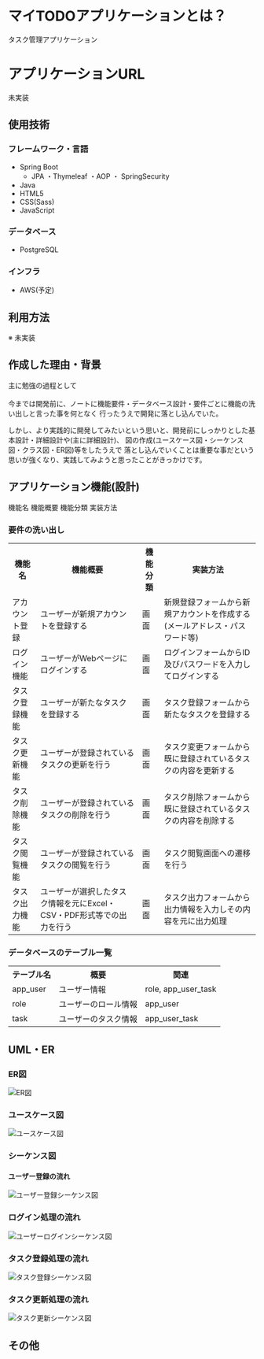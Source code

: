 # マイTODOアプリケーションとは？
タスク管理アプリケーション

# アプリケーションURL
未実装

## 使用技術
### フレームワーク・言語
* Spring Boot
  * JPA ・Thymeleaf ・AOP ・ SpringSecurity
* Java
* HTML5
* CSS(Sass)
* JavaScript

### データベース
* PostgreSQL

### インフラ
* AWS(予定)

## 利用方法
※ 未実装

## 作成した理由・背景
主に勉強の過程として
<br><br>
今までは開発前に、ノートに機能要件・データベース設計・要件ごとに機能の洗い出しと言った事を何となく
行ったうえで開発に落とし込んでいた。

しかし、より実践的に開発してみたいという思いと、開発前にしっかりとした基本設計・詳細設計や(主に詳細設計)、
図の作成(ユースケース図・シーケンス図・クラス図・ER図)等をしたうえで
落とし込んでいくことは重要な事だという思いが強くなり、実践してみようと思ったことがきっかけです。

## アプリケーション機能(設計)

機能名 機能概要 機能分類 実装方法

### 要件の洗い出し
<table>
  <tr>
    <th>機能名</th>
    <th>機能概要</th>
    <th>機能分類</th>
    <th>実装方法</th>
  </tr>
  <tr>
    <td>アカウント登録</td>
    <td>ユーザーが新規アカウントを登録する</td>
    <td>画面</td>
    <td>新規登録フォームから新規アカウントを作成する(メールアドレス・パスワード等)</td>
  </tr>
  <tr>
    <td>ログイン機能</td>
    <td>ユーザーがWebページにログインする</td>
    <td>画面</td>
    <td>ログインフォームからID及びパスワードを入力してログインする</td>
  </tr>
  <tr>
    <td>タスク登録機能</td>
    <td>ユーザーが新たなタスクを登録する</td>
    <td>画面</td>
    <td>タスク登録フォームから新たなタスクを登録する</td>
  </tr>
  <tr>
    <td>タスク更新機能</td>
    <td>ユーザーが登録されているタスクの更新を行う</td>
    <td>画面</td>
    <td>タスク変更フォームから既に登録されているタスクの内容を更新する</td>
  </tr>
  <tr>
    <td>タスク削除機能</td>
    <td>ユーザーが登録されているタスクの削除を行う</td>
    <td>画面</td>
    <td>タスク削除フォームから既に登録されているタスクの内容を削除する</td>
  </tr>
  <tr>
    <td>タスク閲覧機能</td>
    <td>ユーザーが登録されているタスクの閲覧を行う</td>
    <td>画面</td>
    <td>タスク閲覧画面への遷移を行う</td>
  </tr>
  <tr>
    <td>タスク出力機能</td>
    <td>ユーザーが選択したタスク情報を元にExcel・CSV・PDF形式等での出力を行う</td>
    <td>画面</td>
    <td>タスク出力フォームから出力情報を入力しその内容を元に出力処理</td>
  </tr>
</table>

### データベースのテーブル一覧

<table>
  <tr>
    <th>テーブル名</th>
    <th>概要</th>
    <th>関連</th>
  </tr>
  <tr>
    <td>app_user</td>
    <td>ユーザー情報</td>
    <td>role, app_user_task</td>
  </tr>
  <tr>
    <td>role</td>
    <td>ユーザーのロール情報</td>
    <td>app_user</td>
  </tr>
  
  <tr>
    <td>task</td>
    <td>ユーザーのタスク情報</td>
    <td>app_user_task</td>
  </tr>
</table>

## UML・ER

### ER図
![ER図](plantuml/db_er.png)

### ユースケース図
![ユースケース図](plantuml/uc.png)

### シーケンス図

#### ユーザー登録の流れ
![ユーザー登録シーケンス図](plantuml/signup_se.png)

### ログイン処理の流れ
![ユーザーログインシーケンス図](plantuml/login_se.png)

### タスク登録処理の流れ
![タスク登録シーケンス図](plantuml/task_register_se.png)

### タスク更新処理の流れ
![タスク更新シーケンス図](plantuml/task_update_se.png)

## その他